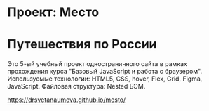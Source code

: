 # Проект: Место

# Путешествия по России

Это 5-ый учебный проект одностраничного сайта в рамках прохождения курса "Базовый JavaScript и работа с браузером".
Используемые технологии: HTML5, CSS, hover, Flex, Grid, Figma, JavaScript. 
Файловая структура: Nested БЭМ.

https://drsvetanaumova.github.io/mesto/
